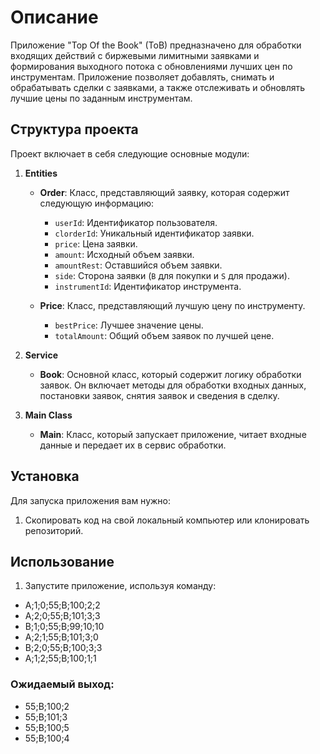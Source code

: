 # Описание
Приложение "Top Of the Book" (ToB) предназначено для обработки входящих действий с биржевыми лимитными заявками и 
формирования выходного потока с обновлениями лучших цен по инструментам. 
Приложение позволяет добавлять, снимать и обрабатывать сделки с заявками, а также отслеживать и обновлять лучшие цены по
заданным инструментам.

## Структура проекта
Проект включает в себя следующие основные модули:

1. **Entities**
    - **Order**: Класс, представляющий заявку, которая содержит следующую информацию:
        - `userId`: Идентификатор пользователя.
        - `clorderId`: Уникальный идентификатор заявки.
        - `price`: Цена заявки.
        - `amount`: Исходный объем заявки.
        - `amountRest`: Оставшийся объем заявки.
        - `side`: Сторона заявки (`B` для покупки и `S` для продажи).
        - `instrumentId`: Идентификатор инструмента.

    - **Price**: Класс, представляющий лучшую цену по инструменту.
        - `bestPrice`: Лучшее значение цены.
        - `totalAmount`: Общий объем заявок по лучшей цене.

2. **Service**
    - **Book**: Основной класс, который содержит логику обработки заявок. Он включает методы для обработки входных данных, постановки заявок, снятия заявок и сведения в сделку.

3. **Main Class**
    - **Main**: Класс, который запускает приложение, читает входные данные и передает их в сервис обработки.

## Установка
Для запуска приложения вам нужно:
1. Скопировать код на свой локальный компьютер или клонировать репозиторий.

## Использование
1. Запустите приложение, используя команду:
- A;1;0;55;B;100;2;2
- A;2;0;55;B;101;3;3
- B;1;0;55;B;99;10;10 
- A;2;1;55;B;101;3;0 
- B;2;0;55;B;100;3;3 
- A;1;2;55;B;100;1;1

### Ожидаемый выход:
- 55;B;100;2
- 55;B;101;3
- 55;B;100;5
- 55;B;100;4
